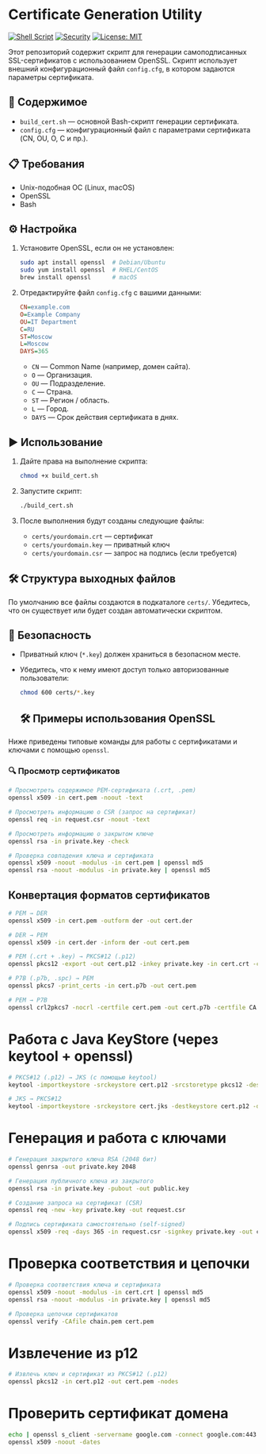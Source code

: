 # Certificate Generation Utility
[![Shell Script](https://img.shields.io/badge/language-bash-blue?logo=gnu-bash)](https://www.gnu.org/software/bash/)
[![Security](https://img.shields.io/badge/security-hardened-critical?logo=linux)](https://github.com/topics/security)
[![License: MIT](https://img.shields.io/badge/license-MIT-green.svg)](LICENSE)

Этот репозиторий содержит скрипт для генерации самоподписанных SSL-сертификатов с использованием OpenSSL. Скрипт использует внешний конфигурационный файл `config.cfg`, в котором задаются параметры сертификата.

## 📁 Содержимое

- `build_cert.sh` — основной Bash-скрипт генерации сертификата.
- `config.cfg` — конфигурационный файл с параметрами сертификата (CN, OU, O, C и пр.).

## 📋 Требования

- Unix-подобная ОС (Linux, macOS)
- OpenSSL
- Bash

## ⚙️ Настройка

1. Установите OpenSSL, если он не установлен:
    ```bash
    sudo apt install openssl  # Debian/Ubuntu
    sudo yum install openssl  # RHEL/CentOS
    brew install openssl      # macOS
    ```

2. Отредактируйте файл `config.cfg` с вашими данными:

    ```ini
    CN=example.com
    O=Example Company
    OU=IT Department
    C=RU
    ST=Moscow
    L=Moscow
    DAYS=365
    ```

    - `CN` — Common Name (например, домен сайта).
    - `O` — Организация.
    - `OU` — Подразделение.
    - `C` — Страна.
    - `ST` — Регион / область.
    - `L` — Город.
    - `DAYS` — Срок действия сертификата в днях.

## ▶️ Использование

1. Дайте права на выполнение скрипта:

    ```bash
    chmod +x build_cert.sh
    ```

2. Запустите скрипт:

    ```bash
    ./build_cert.sh
    ```

3. После выполнения будут созданы следующие файлы:

    - `certs/yourdomain.crt` — сертификат
    - `certs/yourdomain.key` — приватный ключ
    - `certs/yourdomain.csr` — запрос на подпись (если требуется)

## 🛠 Структура выходных файлов

По умолчанию все файлы создаются в подкаталоге `certs/`. Убедитесь, что он существует или будет создан автоматически скриптом.

## 🔐 Безопасность

- Приватный ключ (`*.key`) должен храниться в безопасном месте.
- Убедитесь, что к нему имеют доступ только авторизованные пользователи:
  
  ```bash
  chmod 600 certs/*.key
  ```
  ## 🛠 Примеры использования OpenSSL

Ниже приведены типовые команды для работы с сертификатами и ключами с помощью `openssl`.

### 🔍 Просмотр сертификатов

```bash
# Просмотреть содержимое PEM-сертификата (.crt, .pem)
openssl x509 -in cert.pem -noout -text

# Просмотреть информацию о CSR (запрос на сертификат)
openssl req -in request.csr -noout -text

# Просмотреть информацию о закрытом ключе
openssl rsa -in private.key -check

# Проверка совпадения ключа и сертификата
openssl x509 -noout -modulus -in cert.pem | openssl md5
openssl rsa -noout -modulus -in private.key | openssl md5
```
## Конвертация форматов сертификатов
``` bash 
# PEM → DER
openssl x509 -in cert.pem -outform der -out cert.der

# DER → PEM
openssl x509 -in cert.der -inform der -out cert.pem

# PEM (.crt + .key) → PKCS#12 (.p12)
openssl pkcs12 -export -out cert.p12 -inkey private.key -in cert.crt -certfile chain.crt

# P7B (.p7b, .spc) → PEM
openssl pkcs7 -print_certs -in cert.p7b -out cert.pem

# PEM → P7B
openssl crl2pkcs7 -nocrl -certfile cert.pem -out cert.p7b -certfile CA.crt
```
# Работа с Java KeyStore (через keytool + openssl)
``` bash 
# PKCS#12 (.p12) → JKS (с помощью keytool)
keytool -importkeystore -srckeystore cert.p12 -srcstoretype pkcs12 -destkeystore cert.jks -deststoretype JKS

# JKS → PKCS#12
keytool -importkeystore -srckeystore cert.jks -destkeystore cert.p12 -deststoretype PKCS12
```
#  Генерация и работа с ключами
``` bash 
# Генерация закрытого ключа RSA (2048 бит)
openssl genrsa -out private.key 2048

# Генерация публичного ключа из закрытого
openssl rsa -in private.key -pubout -out public.key

# Создание запроса на сертификат (CSR)
openssl req -new -key private.key -out request.csr

# Подпись сертификата самостоятельно (self-signed)
openssl x509 -req -days 365 -in request.csr -signkey private.key -out cert.crt
```
# Проверка соответствия и цепочки 
``` bash 
# Проверка соответствия ключа и сертификата
openssl x509 -noout -modulus -in cert.crt | openssl md5
openssl rsa -noout -modulus -in private.key | openssl md5

# Проверка цепочки сертификатов
openssl verify -CAfile chain.pem cert.pem
```
# Извлечение из p12
``` bash 
# Извлечь ключ и сертификат из PKCS#12 (.p12)
openssl pkcs12 -in cert.p12 -out cert.pem -nodes
```
# Проверить сертификат домена 
``` bash 
echo | openssl s_client -servername google.com -connect google.com:443 2>/dev/null | \
openssl x509 -noout -dates
```

